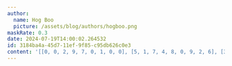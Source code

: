 ```yaml
---
author:
  name: Hog Boo
  picture: /assets/blog/authors/hogboo.png
maskRate: 0.3
date: 2024-07-19T14:00:02.264532
id: 3184ba4a-45d7-11ef-9f85-c95db626c0e3
content: '[[0, 0, 2, 9, 7, 0, 1, 0, 0], [5, 1, 7, 4, 8, 0, 9, 2, 6], [3, 8, 9, 1, 0, 2, 7, 0, 0], [6, 7, 1, 0, 2, 9, 0, 0, 5], [2, 5, 0, 7, 3, 1, 8, 6, 9], [0, 9, 3, 6, 0, 0, 2, 7, 1], [9, 0, 6, 2, 0, 7, 0, 1, 0], [7, 4, 5, 3, 0, 0, 6, 0, 2], [0, 2, 8, 5, 9, 6, 3, 4, 7]]'
---
```

